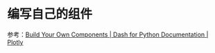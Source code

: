 # 编写自己的组件

参考：[Build Your Own Components | Dash for Python Documentation | Plotly](https://dash.plotly.com/plugins)